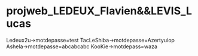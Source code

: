 # projweb_LEDEUX_Flavien&&LEVIS_Lucas
Ledeux2u->motdepasse=test
TacLeShiba->motdepasse=Azertyuiop
Ashela->motdepasse=abcabcabc
KooKie->motdepass=waza
